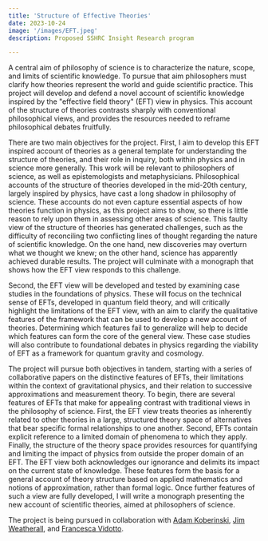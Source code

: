 ```yaml
---
title: 'Structure of Effective Theories'
date: 2023-10-24
image: '/images/EFT.jpeg'
description: Proposed SSHRC Insight Research program

---
```


A central aim of philosophy of science is to characterize the nature, scope, and limits of scientific knowledge. To pursue that aim philosophers must clarify how theories represent the world and guide scientific practice. This project will develop and defend a novel account of scientific knowledge inspired by the "effective field theory" (EFT) view in physics. This account of the structure of theories contrasts sharply with conventional philosophical views, and provides the resources needed to reframe philosophical debates fruitfully.

There are two main objectives for the project. First, I aim to develop this EFT inspired account of theories as a general template for understanding the structure of theories, and their role in inquiry, both within physics and in science more generally. This work will be relevant to philosophers of science, as well as epistemologists and metaphysicians. Philosophical accounts of the structure of theories developed in the mid-20th century, largely inspired by physics, have cast a long shadow in philosophy of science. These accounts do not even capture essential aspects of how theories function in physics, as this project aims to show, so there is little reason to rely upon them in assessing other areas of science. This faulty view of the structure of theories has generated challenges, such as the difficulty of reconciling two conflicting lines of thought regarding the nature of scientific knowledge. On the one hand, new discoveries may overturn what we thought we knew; on the other hand, science has apparently achieved durable results. The project will culminate with a monograph that shows how the EFT view responds to this challenge.

Second, the EFT view will be developed and tested by examining case studies in the foundations of physics. These will focus on the technical sense of EFTs, developed in quantum field theory, and will critically highlight the limitations of the EFT view, with an aim to clarify the qualitative features of the framework that can be used to develop a new account of theories. Determining which features fail to generalize will help to decide which features can form the core of the general view. These case studies will also contribute to foundational debates in physics regarding the viability of EFT as a framework for quantum gravity and cosmology.

The project will pursue both objectives in tandem, starting with a series of collaborative papers on the distinctive features of EFTs, their limitations within the context of gravitational physics, and their relation to successive approximations and measurement theory. To begin, there are several features of EFTs that make for appealing contrast with traditional views in the philosophy of science. First, the EFT view treats theories as inherently related to other theories in a large, structured theory space of alternatives that bear specific formal relationships to one another. Second, EFTs contain explicit reference to a limited domain of phenomena to which they apply. Finally, the structure of the theory space provides resources for quantifying and limiting the impact of physics from outside the proper domain of an EFT. The EFT view both acknowledges our ignorance and delimits its impact on the current state of knowledge. These features form the basis for a general account of theory structure based on applied mathematics and notions of approximation, rather than formal logic. Once further features of such a view are fully developed, I will write a monograph presenting the new account of scientific theories, aimed at philosophers of science.

The project is being pursued in collaboration with [Adam Koberinski](https://adamkoberinski.ca/), [Jim Weatherall](https://jamesowenweatherall.com/), and [Francesca Vidotto](https://www.rotman.uwo.ca/portfolio-items/vidotto/).